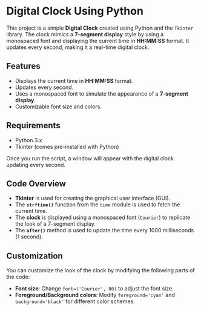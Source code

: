 # Digital Clock Using Python

This project is a simple **Digital Clock** created using Python and the `Tkinter` library. The clock mimics a **7-segment display** style by using a monospaced font and displaying the current time in **HH:MM:SS** format. It updates every second, making it a real-time digital clock.

## Features

- Displays the current time in **HH:MM:SS** format.
- Updates every second.
- Uses a monospaced font to simulate the appearance of a **7-segment display**.
- Customizable font size and colors.

## Requirements

- Python 3.x
- Tkinter (comes pre-installed with Python)

Once you run the script, a window will appear with the digital clock updating every second.

## Code Overview

- **Tkinter** is used for creating the graphical user interface (GUI).
- The **`strftime()`** function from the `time` module is used to fetch the current time.
- The **clock** is displayed using a monospaced font (`Courier`) to replicate the look of a 7-segment display.
- The **`after()`** method is used to update the time every 1000 milliseconds (1 second).

## Customization

You can customize the look of the clock by modifying the following parts of the code:
- **Font size**: Change `font=('Courier', 80)` to adjust the font size.
- **Foreground/Background colors**: Modify `foreground='cyan'` and `background='black'` for different color schemes.
